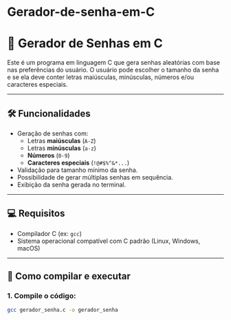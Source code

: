 # Gerador-de-senha-em-C

# 🔐 Gerador de Senhas em C

Este é um programa em linguagem C que gera senhas aleatórias com base nas preferências do usuário. O usuário pode escolher o tamanho da senha e se ela deve conter letras maiúsculas, minúsculas, números e/ou caracteres especiais.

---

## 🛠️ Funcionalidades

- Geração de senhas com:
  - Letras **maiúsculas** (`A-Z`)
  - Letras **minúsculas** (`a-z`)
  - **Números** (`0-9`)
  - **Caracteres especiais** (`!@#$%^&*...`)
- Validação para tamanho mínimo da senha.
- Possibilidade de gerar múltiplas senhas em sequência.
- Exibição da senha gerada no terminal.

---

## 💻 Requisitos

- Compilador C (ex: `gcc`)
- Sistema operacional compatível com C padrão (Linux, Windows, macOS)

---

## 🚀 Como compilar e executar

### 1. Compile o código:

```bash
gcc gerador_senha.c -o gerador_senha
